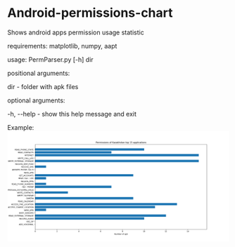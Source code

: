 # Android-permissions-chart

Shows android apps permission usage statistic

requirements: matplotlib, numpy, aapt

usage: PermParser.py [-h] dir

positional arguments:

  dir             - folder with apk files

optional arguments:

  -h, --help      - show this help message and exit
  
Example:
![img](https://github.com/thatskriptkid/thatskriptkid.github.io/blob/master/assets/images/permissions.png)
